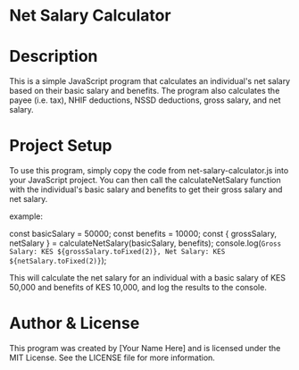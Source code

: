# Net Salary Calculator
# Description
This is a simple JavaScript program that calculates an individual's net salary based on their basic salary and benefits. The program also calculates the payee (i.e. tax), NHIF deductions, NSSD deductions, gross salary, and net salary.

# Project Setup
To use this program, simply copy the code from net-salary-calculator.js into your JavaScript project. You can then call the calculateNetSalary function with the individual's basic salary and benefits to get their gross salary and net salary.

example:

const basicSalary = 50000;
const benefits = 10000;
const { grossSalary, netSalary } = calculateNetSalary(basicSalary, benefits);
console.log(`Gross Salary: KES ${grossSalary.toFixed(2)}, Net Salary: KES ${netSalary.toFixed(2)}`);

This will calculate the net salary for an individual with a basic salary of KES 50,000 and benefits of KES 10,000, and log the results to the console.

# Author & License
This program was created by [Your Name Here] and is licensed under the MIT License. See the LICENSE file for more information.